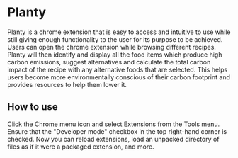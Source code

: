 # Planty
Planty is a chrome extension that is easy to access and intuitive to use while still giving enough functionality to the user for its purpose to be achieved. Users can open the chrome extension while browsing different recipes. Planty will then identify and display all the food items which produce high carbon emissions, suggest alternatives and calculate the total carbon impact of the recipe with any alternative foods that are selected. This helps users become more environmentally conscious of their carbon footprint and provides resources to help them lower it.

## How to use
Click the Chrome menu icon and select Extensions from the Tools menu. Ensure that the "Developer mode" checkbox in the top right-hand corner is checked. Now you can reload extensions, load an unpacked directory of files as if it were a packaged extension, and more.

